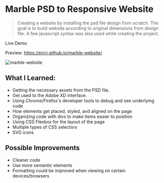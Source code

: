 # Marble PSD to Responsive Website

> Creating a website by installing the psd file design from scratch. The goal is to build website according to original dimensions from design file.  A few javascript syntax was also used while creating the project.

Live Demo

Preview:  https://pirci.github.io/marble-website/

![marble-website](demo.gif)

 ## What I Learned:

- Getting the necessary assets from the PSD file.
- Get used to the Adobe XD interface.
- Using Chrome/Firefox's developer tools to debug and see underlying code
- How elements get placed, styled, and aligned on the page
- Organizing code with divs to make items easier to position
- Using CSS Flexbox for the layout of the page
- Multiple types of CSS selectors
- SVG icons


## Possible Improvements

- Cleaner code
- Use more semantic elements
- Formatting could be improved when viewing on certain devices/browsers

